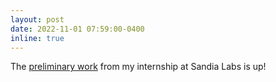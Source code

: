 ```yaml
---
layout: post
date: 2022-11-01 07:59:00-0400
inline: true
---
```

The [preliminary work](https://www.sandia.gov/ccr/csri-summer-programs/computer-science-research-institute-summer-proceedings-2022/) from my internship at Sandia Labs is up!
